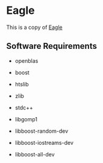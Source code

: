 # Eagle

This is a copy of [Eagle][0]

## Software Requirements

* openblas
* boost
* htslib
* zlib
* stdc++
* libgomp1

* libboost-random-dev
* libboost-iostreams-dev
* libboost-all-dev

[0]: https://data.broadinstitute.org/alkesgroup/Eagle/
